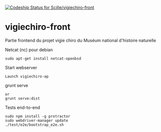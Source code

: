 [ ![Codeship Status for Scille/vigiechiro-front](https://codeship.com/projects/2f279570-74c9-0132-ff21-2aca0eeadc1e/status?branch=master)](https://codeship.com/projects/55074)

vigiechiro-front
================

Partie frontend du projet vigie chiro du Muséum national d'histoire naturelle

Netcat (nc) pour debian
```
sudo apt-get install netcat-openbsd
```

Start webserver
```
Launch vigiechiro-ap
```
grunt serve
```
or
grunt serve:dist
```


Tests end-to-end
```
sudo npm install -g protractor
sudo webdriver-manager update
./test/e2e/bootstrap_e2e.sh
```
